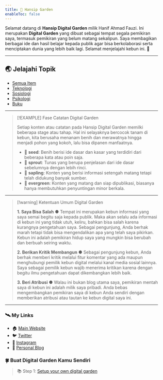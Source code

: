 ```yaml
---
title: 🌱 Hansip Garden
enableToc: false
---
```


Selamat datang di **Hansip Digital Garden** milik Hanif Ahmad Fauzi. Ini merupakan **Digital Garden** yang dibuat sebagai tempat segala pemikiran saya, termasuk pemikiran yang belum matang sekalipun. Saya membagikan berbagai ide dan hasil belajar kepada publik agar bisa berkolaborasi serta menciptakan dunia yang lebih baik lagi. Selamat menjelajahi kebun ini. 🍃

---

## 🌏 Jelajahi Topik

- [Semua Item](https://garden.hansip.net/tags/all/)
- [Teknologi](https://garden.hansip.net/tags/teknologi/)
- [Sosiologi](https://garden.hansip.net/tags/sosiologi/)
- [Psikologi](https://garden.hansip.net/tags/psikologi/)
- [Buku](https://garden.hansip.net/tags/buku/)

----

> [!EXAMPLE] Fase Catatan Digital Garden
>
> Setiap konten atau catatan pada Hansip Digital Garden memilki beberapa stage atau tahap. Hal ini selayaknya bercocok tanam di kebun, kita berusaha menanam benih dan merawatnya hingga menjadi pohon yang kokoh, lalu bisa dipanen manfaatnya.
> 
> - 🥜 **seed**: Benih berisi ide dasar dan kasar yang terdidiri dari beberapa kata atau poin saja.
> - 🌱 **sprout**: Tunas yang berupa penjelasan dari ide dasar sebelumnya dengan lebih rinci.
> - 🌿 **sapling**: Konten yang berisi informasi setengah matang tetapi telah didukung banyak sumber.
> - 🌲 **evergreen**: Konten yang matang dan siap dipublikasi, biasanya hanya membutuhkan penyuntingan minor berkala.


----


> [!warning] Ketentuan Umum Digital Garden
> 
> **1. Saya Bisa Salah** ● 
> Tempat ini merupakan kebun informasi yang saya semai begitu saja kepada publik. Maka akan selalu ada informasi di kebun ini yang tidak utuh, keliru, bahkan bisa salah karena kurangnya pengetahuan saya. Sebagai pengunjung, Anda berhak marah tetapi tidak bisa mengendalikan apa yang telah saya pikirkan. Kebun ini adalah pemikiran hidup saya yang mungkin bisa berubah dan berbuah seiring waktu.
> 
> **2. Berikan Kritik Membangun** ● 
> Sebagai pengunjung kebun, Anda berhak memberi kritik melalui fitur komentar yang ada maupun menghubungi pemilik kebun digital melalui kanal media sosial lainnya. Saya sebagai pemilik kebun wajib menerima kritikan karena dengan begitu ilmu pengetahuan dapat dikembangkan lebih baik.
> 
> **3. Beri Atribusi** ● 
> Walau ini bukan blog utama saya, pemikiran mentah saya di kebun ini adalah milik saya pribadi. Anda bebas mengembangkan pemikiran saya di kebun Anda sendiri dengan memberikan atribusi atau tautan ke kebun digital saya ini.


---

### 🛰 My Links
- 🏠 [Main Website](https://hansip.net/)
- 🐦 [Twitter](https://twitter.com/Hanif_AF) 
- 📸 [Instagram](https://instagram.com/hanif.af)
- 📝 [Personal Blog](https://hansip.my.id/)

### 🍀 Buat Digital Garden Kamu Sendiri
> 📚 Step 1: [Setup your own digital garden](notes/setup.md)
